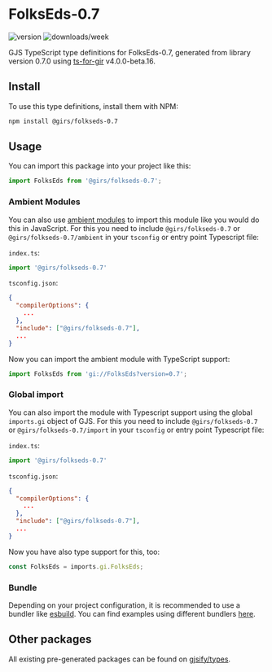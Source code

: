 
# FolksEds-0.7

![version](https://img.shields.io/npm/v/@girs/folkseds-0.7)
![downloads/week](https://img.shields.io/npm/dw/@girs/folkseds-0.7)


GJS TypeScript type definitions for FolksEds-0.7, generated from library version 0.7.0 using [ts-for-gir](https://github.com/gjsify/ts-for-gir) v4.0.0-beta.16.


## Install

To use this type definitions, install them with NPM:
```bash
npm install @girs/folkseds-0.7
```

## Usage

You can import this package into your project like this:
```ts
import FolksEds from '@girs/folkseds-0.7';
```

### Ambient Modules

You can also use [ambient modules](https://github.com/gjsify/ts-for-gir/tree/main/packages/cli#ambient-modules) to import this module like you would do this in JavaScript.
For this you need to include `@girs/folkseds-0.7` or `@girs/folkseds-0.7/ambient` in your `tsconfig` or entry point Typescript file:

`index.ts`:
```ts
import '@girs/folkseds-0.7'
```

`tsconfig.json`:
```json
{
  "compilerOptions": {
    ...
  },
  "include": ["@girs/folkseds-0.7"],
  ...
}
```

Now you can import the ambient module with TypeScript support: 

```ts
import FolksEds from 'gi://FolksEds?version=0.7';
```

### Global import

You can also import the module with Typescript support using the global `imports.gi` object of GJS.
For this you need to include `@girs/folkseds-0.7` or `@girs/folkseds-0.7/import` in your `tsconfig` or entry point Typescript file:

`index.ts`:
```ts
import '@girs/folkseds-0.7'
```

`tsconfig.json`:
```json
{
  "compilerOptions": {
    ...
  },
  "include": ["@girs/folkseds-0.7"],
  ...
}
```

Now you have also type support for this, too:

```ts
const FolksEds = imports.gi.FolksEds;
```

### Bundle

Depending on your project configuration, it is recommended to use a bundler like [esbuild](https://esbuild.github.io/). You can find examples using different bundlers [here](https://github.com/gjsify/ts-for-gir/tree/main/examples).

## Other packages

All existing pre-generated packages can be found on [gjsify/types](https://github.com/gjsify/types).

